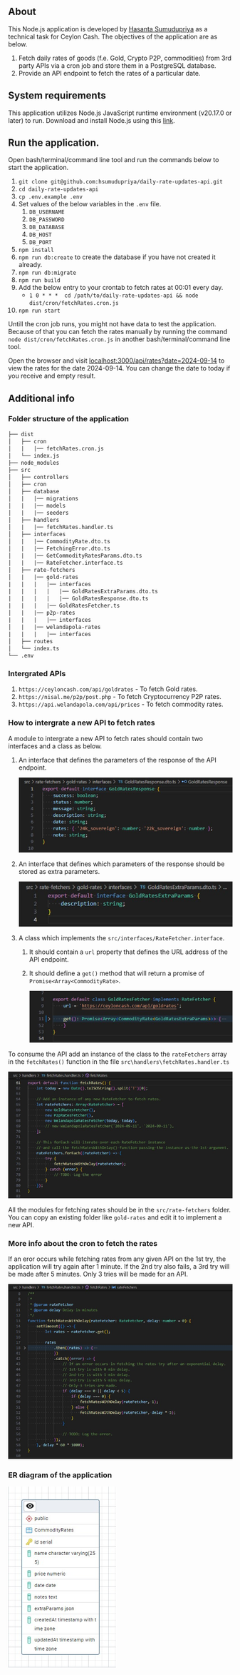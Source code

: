 ## About

This Node.js application is developed by [Hasanta Sumudupriya](https://www.linkedin.com/in/hsumudupriya) as a technical task for Ceylon Cash. The objectives of the application are as below.

1. Fetch daily rates of goods (f.e. Gold, Crypto P2P, commodities) from 3rd party APIs via a cron job and store them in a PostgreSQL database.
1. Provide an API endpoint to fetch the rates of a particular date.

## System requirements

This application utilizes Node.js JavaScript runtime environment (v20.17.0 or later) to run. Download and install Node.js using this [link](https://nodejs.org/en/download/package-manager/current).

## Run the application.

Open bash/terminal/command line tool and run the commands below to start the application.

1. `git clone git@github.com:hsumudupriya/daily-rate-updates-api.git`
1. `cd daily-rate-updates-api`
1. `cp .env.example .env`
1. Set values of the below variables in the `.env` file.
    1. `DB_USERNAME`
    1. `DB_PASSWORD`
    1. `DB_DATABASE`
    1. `DB_HOST`
    1. `DB_PORT`
1. `npm install`
1. `npm run db:create` to create the database if you have not created it already.
1. `npm run db:migrate`
1. `npm run build`
1. Add the below entry to your crontab to fetch rates at 00:01 every day.
    - `1 0 * * *  cd /path/to/daily-rate-updates-api && node dist/cron/fetchRates.cron.js`
1. `npm run start`

Untill the cron job runs, you might not have data to test the application. Because of that you can fetch the rates manually by running the command `node dist/cron/fetchRates.cron.js` in another bash/terminal/command line tool.

Open the browser and visit [localhost:3000/api/rates?date=2024-09-14](http://localhost:3000/api/rates?date=2024-09-14) to view the rates for the date 2024-09-14. You can change the date to today if you receive and empty result.

<!-- ## Run the tests

Run `docker-compose exec laravel php artisan test` command in another bash/terminal/command line tool to test the application yourself.

The below tests are implemented in the application.

![tests](/test-results.jpg 'tests') -->

## Additional info

### Folder structure of the application

```
├── dist
│   ├── cron
│   |   |── fetchRates.cron.js
│   └── index.js
├── node_modules
├── src
│   ├── controllers
│   ├── cron
│   ├── database
│   |   |── migrations
│   |   |── models
│   |   |── seeders
│   ├── handlers
│   |   |── fetchRates.handler.ts
│   ├── interfaces
│   |   |── CommodityRate.dto.ts
│   |   |── FetchingError.dto.ts
│   |   |── GetCommodityRatesParams.dto.ts
│   |   |── RateFetcher.interface.ts
│   ├── rate-fetchers
│   |   |── gold-rates
|   |   |   |── interfaces
|   |   |   |   |── GoldRatesExtraParams.dto.ts
|   |   |   |   |── GoldRatesResponse.dto.ts
|   |   |   |── GoldRatesFetcher.ts
│   |   |── p2p-rates
|   |   |   |── interfaces
│   |   |── welandapola-rates
|   |   |   |── interfaces
│   ├── routes
│   └── index.ts
└── .env
```

### Intergrated APIs

1. `https://ceyloncash.com/api/goldrates` - To fetch Gold rates.
1. `https://nisal.me/p2p/post.php` - To fetch Cryptocurrency P2P rates.
1. `https://api.welandapola.com/api/prices` - To fetch commodity rates.

### How to intergrate a new API to fetch rates

A module to intergrate a new API to fetch rates should contain two interfaces and a class as below.

1. An interface that defines the parameters of the response of the API endpoint.

    ![Response.dto.ts](assets/Response.dto.ts.jpg 'Response.dto.ts')

1. An interface that defines which parameters of the response should be stored as extra parameters.

    ![ExtraParams.dto.ts](assets/ExtraParams.dto.ts.jpg 'ExtraParams.dto.ts')

1. A class which implements the `src/interfaces/RateFetcher.interface`.

    1. It should contain a `url` property that defines the URL address of the API endpoint.
    1. It should define a `get()` method that will return a promise of `Promise<Array<CommodityRate>`.

        ![Fetcher.ts](assets/Fetcher.ts.jpg 'Fetcher.ts')

To consume the API add an instance of the class to the `rateFetchers` array in the `fetchRates()` function in the file `src\handlers\fetchRates.handler.ts`

![fetchRates.function](assets/fetchRates.function.jpg 'fetchRates.function')

All the modules for fetching rates should be in the `src/rate-fetchers` folder. You can copy an existing folder like `gold-rates` and edit it to implement a new API.

### More info about the cron to fetch the rates

If an eror occurs while fetching rates from any given API on the 1st try, the application will try again after 1 minute. If the 2nd try also fails, a 3rd try will be made after 5 minutes. Only 3 tries will be made for an API.

![exponential-retry](assets/exponential-retry.jpg 'exponential-retry')

### ER diagram of the application

![erd](assets/erd.jpg 'erd')
